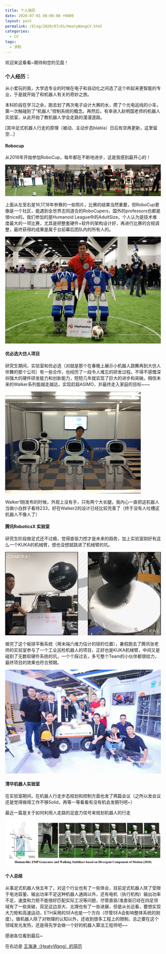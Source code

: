 ```yaml
---
title: 个人简历
date: 2020-07-01 08:08:08 +0800
layout: post
permalink: /blog/2020/07/01/HeatyWangCV.html
categories:
  - CV
tags:
  - 求职
---
```

欢迎来这看看~期待和您的见面！

### 个人经历：

从小爱玩的我，大学选专业的时候在电子和自动化之间选了这个听起来更智能的专业，于是就开始了和机器人有关的奇妙之旅。

本科阶段在学习之余，跑去划了两次电子设计大赛的水，攒了个光电巡线的小车，第一次触碰到了“机器人”控制系统的概念。再然后，有幸进入赵明国老师的机器人实验室，从此开始了教机器人学会走路的漫漫道路。

[其中足式机器人行走的原理（被动、主动步态blabla）日后有空再更新，这里留空...]

#### Robocup

从2016年开始参加RoboCup，每年都在不断地进步，这是我感到最开心的！

![](https://raw.githubusercontent.com/whtqh/image_files/master/life/robocup2016_robot.png)

上面从左至右是16,17,18年参赛的一些照片，比赛的结果当然重要，但RoboCup更像是一个社区，能遇到全世界志同道合的RoboCupers，国外的professors也都是很nice的。我们参加的是Humanoid League中的AdultSize，个人认为是技术难度最大的一项比赛，尤其是把整套硬件+软件的架构设计好，再进行比赛的合规调整，最终获得的成果是属于台前幕后团队内的所有人的。

![](https://raw.githubusercontent.com/whtqh/image_files/master/life/robocup2019_robot.jpg)



#### 优必选大仿人项目

研究生期间，实验室和优必选（对就是那个在春晚上展示小机器人跳舞再到大仿人伴舞的那个公司）有一些合作，也经历了一段令人难忘的研发过程。不得不感慨深圳强大的硬件研发能力和创新能力，短短几年就实现了巨大的进步和突破。相信未来的Walker系列能越走越远，实现赶超ASIMO，并最终走入家庭的目标~~~

![](https://raw.githubusercontent.com/whtqh/image_files/master/life/ces2018.png)

Walker1刚发布的时候，外观上没有手，只有两个大长腿，我内心一直把这机器人当做小白胖子看待233，好在Walker2的设计已经比较完善了（终于没有人吐槽这机器人不像人了）



#### 腾讯RoboticsX 实验室

研究生阶段做足式还不过瘾，觉得直驱力控才是未来的趋势，加上实验室刚好有这么一个KUKA的机械臂，想也没想就跳进了机械臂的坑。

![](https://raw.githubusercontent.com/whtqh/image_files/master/life/kuka_ball_plate.png)

做完了这个板球平衡系统（用末端六维力估计的球的位置），暑假跑去了腾讯张老师的实验室参与了一个工业巡检机器人的项目，正好也是KUKA机械臂，中间又是碰到了无数软硬件系统的坑，一个个踩过去，多亏整个Team的小伙伴都很给力，最终项目的效果也符合预期。

![](https://raw.githubusercontent.com/whtqh/image_files/master/life/tencent_robot.jpg)



#### 清华机器人实验室

在实验室期间，在机器人行走步态规划和控制方面也发了两篇会议（之所以发会议还是觉得做得工作不够Solid，再等一等看看有没有机会发期刊吧~）

最近一篇是关于如何利用人走路的足底力信号来规划机器人的行走

![](https://raw.githubusercontent.com/whtqh/image_files/master/life/humanoids18_paper.png)





#### 个人总结

从事足式机器人快五年了，对这个行业也有了一些体会，目前足式机器人除了受限于电池容量、输出功率不足这种机器人通病以外，还有电机（执行机构）输出功率不足，速度和力矩不能很好匹配实际工况等问题，尽管直驱/准直驱已经在四足领域有了一些突破，双足这边浙大、北理也有了一些进展，但是从长远看，要想实现大力矩和高速运动，ETH采用的SEA也是一个方向（尽管SEA会影响整体系统的刚度）。做机器人除了对物理的认知以外，还收到很多工程上的限制，总之要在这个领域发光发热，还是得先学会做一个好的机器人算法工程师吧~~





感谢各位看到最后~

在右边是 [王海涛（HeatyWang）的简历](/images/pdf/HeatyWangCV.pdf)



